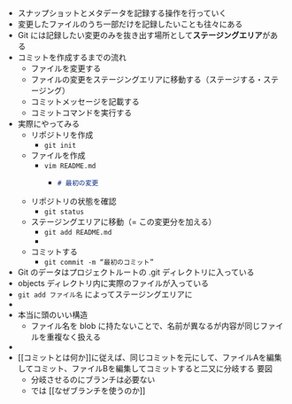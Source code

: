 - スナップショットとメタデータを記録する操作を行っていく
- 変更したファイルのうち一部だけを記録したいことも往々にある
- Git には記録したい変更のみを抜き出す場所として**ステージングエリア**がある
- コミットを作成するまでの流れ
	- ファイルを変更する
	- ファイルの変更をステージングエリアに移動する（ステージする・ステージング）
	- コミットメッセージを記載する
	- コミットコマンドを実行する
- 実際にやってみる
	- リポジトリを作成
		- `git init`
	- ファイルを作成
		- `vim README.md`
			- ```markdown
			  # 最初の変更
			  ```
	- リポジトリの状態を確認
		- `git status`
	- ステージングエリアに移動（= この変更分を加える）
		- `git add README.md`
		-
	- コミットする
		- `git commit -m “最初のコミット”`
- Git のデータはプロジェクトルートの .git ディレクトリに入っている
- objects ディレクトリ内に実際のファイルが入っている
- `git add ファイル名` によってステージングエリアに
-
- 本当に頭のいい構造
	- ファイル名を blob に持たないことで、名前が異なるが内容が同じファイルを重複なく扱える
-
- [[コミットとは何か]]に従えば、同じコミットを元にして、ファイルAを編集してコミット、ファイルBを編集してコミットすると二又に分岐する
  要図
	- 分岐させるのにブランチは必要ない
	- では [[なぜブランチを使うのか]]